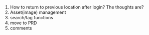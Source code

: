 1. How to return to previous location after login? The thoughts are?
2. Asset(image) management
3. search/tag functions
4. move to PRD
5. comments